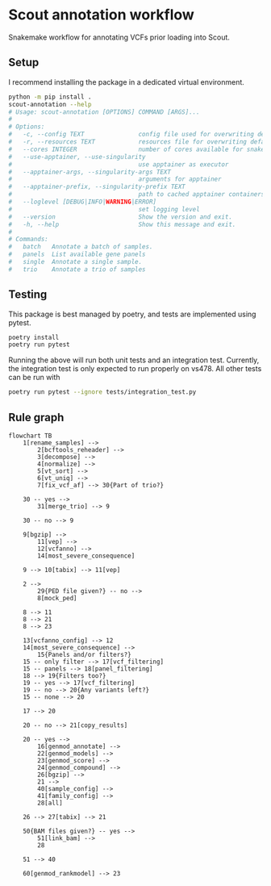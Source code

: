 # Scout annotation workflow

Snakemake workflow for annotating VCFs prior loading into Scout.

## Setup

I recommend installing the package in a dedicated virtual environment.

```bash
python -m pip install .
scout-annotation --help
# Usage: scout-annotation [OPTIONS] COMMAND [ARGS]...
#
# Options:
#   -c, --config TEXT               config file used for overwriting defaults
#   -r, --resources TEXT            resources file for overwriting defaults
#   --cores INTEGER                 number of cores available for snakemake
#   --use-apptainer, --use-singularity
#                                   use apptainer as executor
#   --apptainer-args, --singularity-args TEXT
#                                   arguments for apptainer
#   --apptainer-prefix, --singularity-prefix TEXT
#                                   path to cached apptainer containers
#   --loglevel [DEBUG|INFO|WARNING|ERROR]
#                                   set logging level
#   --version                       Show the version and exit.
#   -h, --help                      Show this message and exit.
#
# Commands:
#   batch   Annotate a batch of samples.
#   panels  List available gene panels
#   single  Annotate a single sample.
#   trio    Annotate a trio of samples
```

## Testing

This package is best managed by poetry, and tests are implemented using pytest.

```bash
poetry install
poetry run pytest
```

Running the above will run both unit tests and an integration test.
Currently, the integration test is only expected to run properly on vs478.
All other tests can be run with

```bash
poetry run pytest --ignore tests/integration_test.py
```

## Rule graph

```mermaid
flowchart TB
    1[rename_samples] -->
        2[bcftools_reheader] -->
        3[decompose] -->
        4[normalize] -->
        5[vt_sort] -->
        6[vt_uniq] -->
        7[fix_vcf_af] --> 30{Part of trio?}

    30 -- yes -->
        31[merge_trio] --> 9

    30 -- no --> 9

    9[bgzip] -->
        11[vep] -->
        12[vcfanno] -->
        14[most_severe_consequence]

    9 --> 10[tabix] --> 11[vep]

    2 -->
        29{PED file given?} -- no -->
        8[mock_ped]

    8 --> 11
    8 --> 21
    8 --> 23

    13[vcfanno_config] --> 12
    14[most_severe_consequence] -->
        15{Panels and/or filters?}
    15 -- only filter --> 17[vcf_filtering]
    15 -- panels --> 18[panel_filtering]
    18 --> 19{Filters too?}
    19 -- yes --> 17[vcf_filtering]
    19 -- no --> 20{Any variants left?}
    15 -- none --> 20

    17 --> 20

    20 -- no --> 21[copy_results]

    20 -- yes -->
        16[genmod_annotate] -->
        22[genmod_models] -->
        23[genmod_score] -->
        24[genmod_compound] -->
        26[bgzip] -->
        21 -->
        40[sample_config] -->
        41[family_config] -->
        28[all]

    26 --> 27[tabix] --> 21

    50{BAM files given?} -- yes -->
        51[link_bam] -->
        28

    51 --> 40

    60[genmod_rankmodel] --> 23
```
